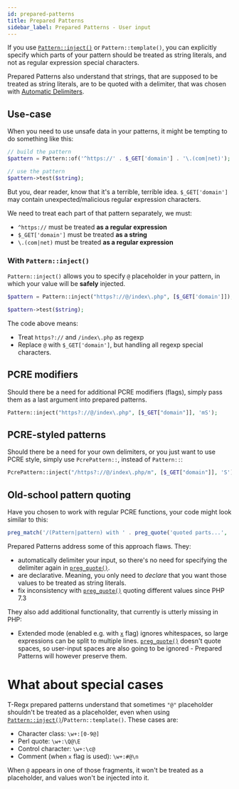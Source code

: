 ```yaml
---
id: prepared-patterns
title: Prepared Patterns
sidebar_label: Prepared Patterns - User input
---
```


If you use [`Pattern::inject()`] or `Pattern::template()`, you can explicitly specify which parts of your pattern 
should be treated as string literals, and not as regular expression special characters.

Prepared Patterns also understand that strings, that are supposed to be treated as string literals, are to be 
quoted with a delimiter, that was chosen with [Automatic Delimiters](delimiters.mdx).

## Use-case

When you need to use unsafe data in your patterns, it might be tempting to do something like this:

```php
// build the pattern
$pattern = Pattern::of('^https://' . $_GET['domain'] . '\.(com|net)');

// use the pattern
$pattern->test($string);
```

But you, dear reader, know that it's a terrible, terrible idea. `$_GET['domain']` may contain 
unexpected/malicious regular expression characters.

We need to treat each part of that pattern separately, we must:
 - `^https://` must be treated **as a regular expression**
 - `$_GET['domain']` must be treated **as a string**
 - `\.(com|net)` must be treated **as a regular expression** 

### With `Pattern::inject()`

`Pattern::inject()` allows you to specify `@` placeholder in your pattern, in which
your value will be **safely** injected.

```php
$pattern = Pattern::inject("https?://@/index\.php", [$_GET['domain']]);

$pattern->test($string);
```

The code above means:

- Treat `https?://` and `/index\.php` as regexp
- Replace `@` with `$_GET['domain']`, but handling all regexp special characters.

## PCRE modifiers

Should there be a need for additional PCRE modifiers (flags), simply pass them as a last argument into prepared patterns.

```php
Pattern::inject("https?://@/index\.php", [$_GET["domain"]], 'mS');
```

## PCRE-styled patterns

Should there be a need for your own delimiters, or you just want to use PCRE style, simply use
`PcrePattern::`, instead of `Pattern::`:

```php
PcrePattern::inject("/https?://@/index\.php/m", [$_GET["domain"]], 'S');
```

## Old-school pattern quoting

Have you chosen to work with regular PCRE functions, your code might look similar to this:

```php
preg_match('/(Pattern|pattern) with ' . preg_quote('quoted parts...', '/') . ' is ugly/');
```

Prepared Patterns address some of this approach flaws. They:

- automatically delimiter your input, so there's no need for specifying the delimiter again in [`preg_quote()`].
- are declarative. Meaning, you only need to _declare_ that you want those values to be treated as string literals.
- fix inconsistency with [`preg_quote()`] quoting different values since PHP 7.3

They also add additional functionality, that currently is utterly missing in PHP:

- Extended mode (enabled e.g. with [`x`] flag) ignores whitespaces, so large expressions can be split to multiple lines. [`preg_quote()`] 
  doesn't quote spaces, so user-input spaces are also going to be ignored - Prepared Patterns will however preserve them.

# What about special cases

T-Regx prepared patterns understand that sometimes `"@"` placeholder shouldn't be treated as a placeholder, even
when using [`Pattern::inject()`]/`Pattern::template()`. These cases are:

- Character class: `\w+:[0-9@]`
- Perl quote: `\w+:\Q@\E`
- Control character: `\w+:\c@`
- Comment (when `x` flag is used): `\w+:#@\n`

When `@` appears in one of those fragments, it won't be treated as a placeholder, and values won't be injected into it.

[`preg_quote()`]: https://www.php.net/manual/en/function.preg-quote.php
[`Pattern::inject()`]: prepared-patterns.md#with-patterninject

[`x`]: https://www.php.net/manual/en/reference.pcre.pattern.modifiers.php
